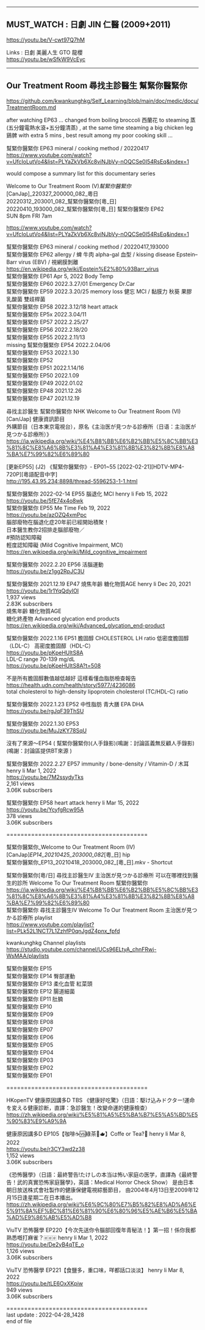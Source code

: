 -----------------------------------------------------------  
  
## MUST_WATCH : 日劇 JIN 仁醫 (2009+2011)  
  https://youtu.be/V-cwt97Q7hM  
  
Links : 日劇 美麗人生 GTO 龍櫻  
  https://youtu.be/wSfkW9VcEyc  
  
-----------------------------------------------------------  
  
  
  
## Our Treatment Room 尋找主診醫生 幫緊你醫緊你   
  https://github.com/kwankunghkg/Self_Learning/blob/main/doc/medic/docu/TreatmentRoom.md    
  
  
after watching EP63 ... changed from boiling broccoli 西蘭花 to steaming 蒸(五分鐘電熱水滾+五分鐘清蒸) , at the same time steaming a big chicken leg 鷄髀 with extra 5 mins , best result among my poor cooking skill ...  
  
幫緊你醫緊你 EP63 mineral / cooking method / 20220417    
  https://www.youtube.com/watch?v=UfcIoLutVo4&list=PLYaZkVb6Xc8viNJbVy-nOQCSe0I54RsEq&index=1    
  
would compose a summary list for this documentary series  
  
  
  
Welcome to Our Treatment Room (V)_幫緊你醫緊你_[CanJap]_220327_200000_082_粵日  
20220312_203001_082_幫緊你醫緊你[粵_日]  
20220410_193000_082_幫緊你醫緊你[粵_日]	幫緊你醫緊你 EP62  
SUN 8pm	FRI 7am  
  
  https://www.youtube.com/watch?v=UfcIoLutVo4&list=PLYaZkVb6Xc8viNJbVy-nOQCSe0I54RsEq&index=1  
  
幫緊你醫緊你 EP63 mineral / cooking method / 20220417_193000  
幫緊你醫緊你 EP62 allergy / 蜱 牛肉 alpha-gal 血型 / kissing disease Epstein–Barr virus (EBV)  / 視網膜剝離  
  https://en.wikipedia.org/wiki/Epstein%E2%80%93Barr_virus  
幫緊你醫緊你 EP61 Apr 5, 2022 Body Temp  
幫緊你醫緊你 EP60 2022.3.27/01 Emergency Dr.Car  
幫緊你醫緊你 EP59 2022.3.20/25 memory loss 健忘 MCI / 黏膜力 秋葵 果膠 乳酸菌 雙歧桿菌  
幫緊你醫緊你 EP58 2022.3.12/18 heart attack   
幫緊你醫緊你 EP5x 2022.3.04/11   
幫緊你醫緊你 EP57 2022.2.25/27   
幫緊你醫緊你 EP56 2022.2.18/20   
幫緊你醫緊你 EP55 2022.2.11/13   
missing 幫緊你醫緊你 EP54 2022.2.04/06   
幫緊你醫緊你 EP53 2022.1.30   
幫緊你醫緊你 EP52  
幫緊你醫緊你 EP51 2022.1.14/16   
幫緊你醫緊你 EP50 2022.1.09   
幫緊你醫緊你 EP49 2022.01.02   
幫緊你醫緊你 EP48 2021.12.26   
幫緊你醫緊你 EP47 2021.12.19   
  
  
  
  
  
尋找主診醫生 幫緊你醫緊你 NHK Welcome to Our Treatment Room (VI) [Can/Jap] 健康資訊節目  
外購節目（日本東京電視台），原名《主治医が見つかる診療所（日语：主治医が見つかる診療所）》  
  https://ja.wikipedia.org/wiki/%E4%B8%BB%E6%B2%BB%E5%8C%BB%E3%81%8C%E8%A6%8B%E3%81%A4%E3%81%8B%E3%82%8B%E8%A8%BA%E7%99%82%E6%89%80  
  
[更新EP55] (J2) 《幫緊你醫緊你》- EP01~55 [2022-02-21][HDTV-MP4-720P][粵語配音中字]  
  http://195.43.95.234:8898/thread-5596253-1-1.html  
  
  
  
  
幫緊你醫緊你 2022-02-14 EP55 腦退化 MCI		henry li Feb 15, 2022  
  https://youtu.be/5fE74x4o8wk  
幫緊你醫緊你 EP55		Me Time  Feb 19, 2022  
  https://youtu.be/azOZQ4xmPpc  
腦部廢物在腦退化症20年前已經開始積聚！　  
日本醫生教你2招排走腦部廢物／  
#預防認知障礙  
輕度認知障礙 (Mild Cognitive Impairment, MCI)  
  https://en.wikipedia.org/wiki/Mild_cognitive_impairment  
  
幫緊你醫緊你 2022.2.20 EP56 活腦運動  
  https://youtu.be/z1gg2RpJC3U  
  
  
幫緊你醫緊你 2021.12.19 EP47 燒焦年齡 糖化物質AGE		henry li Dec 20, 2021  
  https://youtu.be/1r1YqQdyIOI  
1,937 views  
2.83K subscribers  
燒焦年齡 糖化物質AGE  
糖化終產物 Advanced glycation end products  
  https://en.wikipedia.org/wiki/Advanced_glycation_end-product  
  
  
  
幫緊你醫緊你 2022.1.16 EP51 膽固醇 CHOLESTEROL LH ratio  低密度膽固醇（LDL-C） 高密度膽固醇（HDL-C）  
  https://youtu.be/pKpeHUltS8A  
LDL-C range 70-139 mg/dL  
  https://youtu.be/pKpeHUltS8A?t=508  
   
不是所有膽固醇數值越低越好 這樣看懂血脂肪檢查報告  
  https://health.udn.com/health/story/5977/4236086  
total cholesterol to high-density lipoprotein cholesterol (TC/HDL-C) ratio  
  
  
幫緊你醫緊你 2022.1.23 EP52 中性脂肪 青大膳 EPA DHA  
  https://youtu.be/rgJqF39ThSU  
  
幫緊你醫緊你 2022.1.30 EP53   
  https://youtu.be/MuJzKY78SqU  
  
  
沒有了來源～EP54 ( 幫緊你醫緊你)(人手錄影)(鳴謝：討論區義無反顧人手錄影)(鳴謝：討論區提供BT來源 )  
  
  
幫緊你醫緊你 2022.2.27 EP57 immunity / bone-density / Vitamin-D / 木耳		henry li Mar 1, 2022  
  https://youtu.be/7M2ssydyTks  
2,161 views  
3.06K subscribers  
  
幫緊你醫緊你 EP58 heart attack		henry li Mar 15, 2022  
  https://youtu.be/YcyfgRcw95A  
378 views  
3.06K subscribers  
  
  
  ========================================    
  
  
幫緊你醫緊你_Welcome to Our Treatment Room (IV)[CanJap]_EP14_20210425_203000_082_[粵_日] hip  
幫緊你醫緊你_EP13_20210418_203000_082_[粵_日].mkv - Shortcut  
  
幫緊你醫緊你[粵/日]		尋找主診醫生IV 主治医が見つかる診療所 可以在哪裡找到醫生的診所 Welcome To Our Treatment Room 幫緊你醫緊你  
	https://ja.wikipedia.org/wiki/%E4%B8%BB%E6%B2%BB%E5%8C%BB%E3%81%8C%E8%A6%8B%E3%81%A4%E3%81%8B%E3%82%8B%E8%A8%BA%E7%99%82%E6%89%80  
幫緊你醫緊你 尋找主診醫生IV Welcome To Our Treatment Room	主治医が見つかる診療所 playlist   
	https://www.youtube.com/playlist?list=PLk52L1NCT7L1ZzhfP0qnJgdZ4pnx_fpfd  
  
kwankunghkg Channel playlists  
	https://studio.youtube.com/channel/UCs96ELtyA_chnFRwj-WsMAA/playlists  
  
  
  
幫緊你醫緊你 EP15  
幫緊你醫緊你 EP14 臀部運動  
幫緊你醫緊你 EP13 柔化血管 紅菜頭  
幫緊你醫緊你 EP12 腸道細菌  
幫緊你醫緊你 EP11 肚腩  
幫緊你醫緊你 EP10  
幫緊你醫緊你 EP09  
幫緊你醫緊你 EP08  
幫緊你醫緊你 EP07  
幫緊你醫緊你 EP06  
幫緊你醫緊你 EP05  
幫緊你醫緊你 EP04  
幫緊你醫緊你 EP03  
幫緊你醫緊你 EP02  
幫緊你醫緊你 EP01  
  
  
  
  
  
  ========================================    
  
  
HKopenTV 健康原因講多D TBS 《健康好吃驚》（日語：駆け込みドクター!運命を変える健康診断，直譯：急診醫生！改變命運的健康檢查）  
  https://zh.wikipedia.org/wiki/%E5%81%A5%E5%BA%B7%E5%A5%BD%E5%90%83%E9%A9%9A  
  
  
健康原因講多D EP105【咖啡☕🆚綠茶🍵🫖】Coffe or Tea?👀		henry li Mar 8, 2022  
  https://youtu.be/r3CY3wd2z38  
1,152 views  
3.06K subscribers  
  
  
  
  
《恐怖醫學》（日語：最終警告!たけしの本当は怖い家庭の医学，直譯為《最終警告！武的真實恐怖家庭醫學》，英語：Medical Horror Check Show） 是由日本朝日放送株式會社製作的健康保健電視綜藝節目， 由2004年4月13日至2009年12月15日逢星期二在日本播出。   
  https://zh.wikipedia.org/wiki/%E6%9C%80%E7%B5%82%E8%AD%A6%E5%91%8A%EF%BC%81%E6%81%90%E6%80%96%E5%AE%B6%E5%BA%AD%E9%86%AB%E5%AD%B8  
  
  
ViuTV 恐怖醫學 EP220【今次先送你令腦部回復年青秘法！】第一招！係你我都熟悉嘅打麻雀？🀅🀅🀅		henry li Mar 1, 2022  
  https://youtu.be/De2yB4qTE_o  
1,126 views  
3.06K subscribers  
  
ViuTV 恐怖醫學 EP221【食鹽多，重口味，咩都話口淡淡】		henry li Mar 8, 2022  
  https://youtu.be/tLE6OxXKpiw   
949 views  
3.06K subscribers  
  
  
  
  
  
  
========================================    
last update : 2022-04-28_1428    
end of file    
